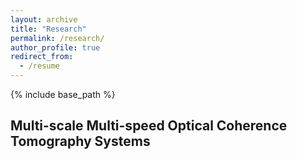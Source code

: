 ```yaml
---
layout: archive
title: "Research"
permalink: /research/
author_profile: true
redirect_from:
  - /resume
---
```


{% include base_path %}

## Multi-scale Multi-speed Optical Coherence Tomography Systems


